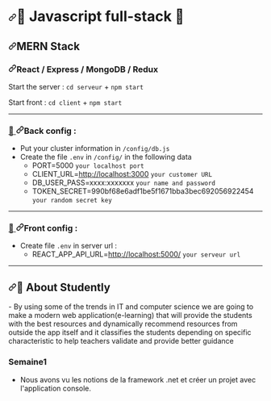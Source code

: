 <h1 data-sourcepos="1:1-1:33" dir="auto"><a id="user-content--javascript-full-stack-" class="anchor" aria-hidden="true" href="#-javascript-full-stack-"><svg class="octicon octicon-link" viewBox="0 0 16 16" version="1.1" width="16" height="16" aria-hidden="true"><path fill-rule="evenodd" d="M7.775 3.275a.75.75 0 001.06 1.06l1.25-1.25a2 2 0 112.83 2.83l-2.5 2.5a2 2 0 01-2.83 0 .75.75 0 00-1.06 1.06 3.5 3.5 0 004.95 0l2.5-2.5a3.5 3.5 0 00-4.95-4.95l-1.25 1.25zm-4.69 9.64a2 2 0 010-2.83l2.5-2.5a2 2 0 012.83 0 .75.75 0 001.06-1.06 3.5 3.5 0 00-4.95 0l-2.5 2.5a3.5 3.5 0 004.95 4.95l1.25-1.25a.75.75 0 00-1.06-1.06l-1.25 1.25a2 2 0 01-2.83 0z"></path></svg></a><g-emoji class="g-emoji" alias="rocket" fallback-src="https://github.githubassets.com/images/icons/emoji/unicode/1f680.png">🚀</g-emoji> Javascript full-stack <g-emoji class="g-emoji" alias="rocket" fallback-src="https://github.githubassets.com/images/icons/emoji/unicode/1f680.png">🚀</g-emoji></h1>
<h2 data-sourcepos="2:1-2:13" dir="auto"><a id="user-content-mern-stack" class="anchor" aria-hidden="true" href="#mern-stack"><svg class="octicon octicon-link" viewBox="0 0 16 16" version="1.1" width="16" height="16" aria-hidden="true"><path fill-rule="evenodd" d="M7.775 3.275a.75.75 0 001.06 1.06l1.25-1.25a2 2 0 112.83 2.83l-2.5 2.5a2 2 0 01-2.83 0 .75.75 0 00-1.06 1.06 3.5 3.5 0 004.95 0l2.5-2.5a3.5 3.5 0 00-4.95-4.95l-1.25 1.25zm-4.69 9.64a2 2 0 010-2.83l2.5-2.5a2 2 0 012.83 0 .75.75 0 001.06-1.06 3.5 3.5 0 00-4.95 0l-2.5 2.5a3.5 3.5 0 004.95 4.95l1.25-1.25a.75.75 0 00-1.06-1.06l-1.25 1.25a2 2 0 01-2.83 0z"></path></svg></a>MERN Stack</h2>


<h3 data-sourcepos="3:1-3:37" dir="auto"><a id="user-content-react--express--mongodb--redux" class="anchor" aria-hidden="true" href="#react--express--mongodb--redux"><svg class="octicon octicon-link" viewBox="0 0 16 16" version="1.1" width="16" height="16" aria-hidden="true"><path fill-rule="evenodd" d="M7.775 3.275a.75.75 0 001.06 1.06l1.25-1.25a2 2 0 112.83 2.83l-2.5 2.5a2 2 0 01-2.83 0 .75.75 0 00-1.06 1.06 3.5 3.5 0 004.95 0l2.5-2.5a3.5 3.5 0 00-4.95-4.95l-1.25 1.25zm-4.69 9.64a2 2 0 010-2.83l2.5-2.5a2 2 0 012.83 0 .75.75 0 001.06-1.06 3.5 3.5 0 00-4.95 0l-2.5 2.5a3.5 3.5 0 004.95 4.95l1.25-1.25a.75.75 0 00-1.06-1.06l-1.25 1.25a2 2 0 01-2.83 0z"></path></svg></a>React / Express / MongoDB / Redux</h3>

<p data-sourcepos="5:1-5:33" dir="auto">Start the server : <code>cd serveur</code> +  <code>npm start</code></p>
<p data-sourcepos="7:1-7:46" dir="auto">Start front : <code>cd client</code> + <code>npm start</code></p>
<hr data-sourcepos="9:1-10:0">


<h3 data-sourcepos="11:1-11:17" dir="auto"><a id="user-content-back-config-" class="anchor" aria-hidden="true" href="#back-config-">
  <g-emoji class="g-emoji" alias="wrench" fallback-src="https://github.githubassets.com/images/icons/emoji/unicode/1f527.png">🔧</g-emoji>
  <svg class="octicon octicon-link" viewBox="0 0 16 16" version="1.1" width="16" height="16" aria-hidden="true"><path fill-rule="evenodd" d="M7.775 3.275a.75.75 0 001.06 1.06l1.25-1.25a2 2 0 112.83 2.83l-2.5 2.5a2 2 0 01-2.83 0 .75.75 0 00-1.06 1.06 3.5 3.5 0 004.95 0l2.5-2.5a3.5 3.5 0 00-4.95-4.95l-1.25 1.25zm-4.69 9.64a2 2 0 010-2.83l2.5-2.5a2 2 0 012.83 0 .75.75 0 001.06-1.06 3.5 3.5 0 00-4.95 0l-2.5 2.5a3.5 3.5 0 004.95 4.95l1.25-1.25a.75.75 0 00-1.06-1.06l-1.25 1.25a2 2 0 01-2.83 0z"></path></svg></a>Back config :</h3>
<ul data-sourcepos="13:1-18:91" dir="auto">
<li data-sourcepos="13:1-13:57">Put your cluster information in <code>/config/db.js</code></li>
<li data-sourcepos="14:1-18:91">Create the file <code>.env</code> in <code>/config/</code> in the following data
<ul data-sourcepos="15:4-18:91" dir="auto">
<li data-sourcepos="15:4-15:37">PORT=5000 <code>your localhost port</code></li>
<li data-sourcepos="16:4-16:56">CLIENT_URL=<a href="http://localhost:3000" rel="nofollow">http://localhost:3000</a> <code>your customer URL</code></li>
<li data-sourcepos="17:4-17:68">DB_USER_PASS=xxxx:xxxxxxx <code>your name and password</code></li>
<li data-sourcepos="18:4-18:91">TOKEN_SECRET=990bf68e6adf1be5f1671bba3bec692056922454 <code>your random secret key</code></li>
</ul>
</li>
</ul>
<hr data-sourcepos="19:1-20:2">
<h3 data-sourcepos="21:1-21:18" dir="auto"><a id="user-content-front-config-" class="anchor" aria-hidden="true" href="#front-config-">
  <g-emoji class="g-emoji" alias="wrench" fallback-src="https://github.githubassets.com/images/icons/emoji/unicode/1f527.png">🔧</g-emoji>
  <svg class="octicon octicon-link" viewBox="0 0 16 16" version="1.1" width="16" height="16" aria-hidden="true"><path fill-rule="evenodd" d="M7.775 3.275a.75.75 0 001.06 1.06l1.25-1.25a2 2 0 112.83 2.83l-2.5 2.5a2 2 0 01-2.83 0 .75.75 0 00-1.06 1.06 3.5 3.5 0 004.95 0l2.5-2.5a3.5 3.5 0 00-4.95-4.95l-1.25 1.25zm-4.69 9.64a2 2 0 010-2.83l2.5-2.5a2 2 0 012.83 0 .75.75 0 001.06-1.06 3.5 3.5 0 00-4.95 0l-2.5 2.5a3.5 3.5 0 004.95 4.95l1.25-1.25a.75.75 0 00-1.06-1.06l-1.25 1.25a2 2 0 01-2.83 0z"></path></svg></a>Front config :</h3>
<ul data-sourcepos="22:1-23:70" dir="auto">
<li data-sourcepos="22:1-23:70">Create file <code>.env</code> in server url :
<ul data-sourcepos="23:4-23:70" dir="auto">
<li data-sourcepos="23:4-23:70">REACT_APP_API_URL=<a href="http://localhost:5000/" rel="nofollow">http://localhost:5000/</a> <code>your serveur url</code></li>
</ul>
</li>
</ul>
<hr data-sourcepos="19:1-20:2">
<h2 data-sourcepos="24:1-24:22" dir="auto"><a id="user-content-mega-about-closer" class="anchor" aria-hidden="true" href="#mega-about-closer"><svg class="octicon octicon-link" viewBox="0 0 16 16" version="1.1" width="16" height="16" aria-hidden="true"><path fill-rule="evenodd" d="M7.775 3.275a.75.75 0 001.06 1.06l1.25-1.25a2 2 0 112.83 2.83l-2.5 2.5a2 2 0 01-2.83 0 .75.75 0 00-1.06 1.06 3.5 3.5 0 004.95 0l2.5-2.5a3.5 3.5 0 00-4.95-4.95l-1.25 1.25zm-4.69 9.64a2 2 0 010-2.83l2.5-2.5a2 2 0 012.83 0 .75.75 0 001.06-1.06 3.5 3.5 0 00-4.95 0l-2.5 2.5a3.5 3.5 0 004.95 4.95l1.25-1.25a.75.75 0 00-1.06-1.06l-1.25 1.25a2 2 0 01-2.83 0z"></path></svg></a><g-emoji class="g-emoji" alias="mega" fallback-src="https://github.githubassets.com/images/icons/emoji/unicode/1f4e3.png">📣</g-emoji> About Studently</h2>
- By using some of the trends in IT and computer science we are going to make a modern web application(e-learning) that will provide the students with the best resources and dynamically recommend resources from outside the app itself and it classifies the students depending on specific characteristic to help teachers validate and provide better guidance

### Semaine1
- Nous avons vu les notions de la framework .net et créer un projet avec l'application console. 
